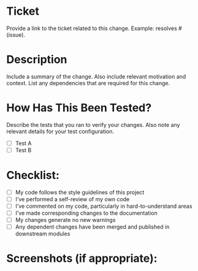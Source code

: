 # Ticket

Provide a link to the ticket related to this change.
Example: resolves # (issue).

# Description

Include a summary of the change.
Also include relevant motivation and context.
List any dependencies that are required for this change.

# How Has This Been Tested?

Describe the tests that you ran to verify your changes.
Also note any relevant details for your test configuration.

- [ ] Test A
- [ ] Test B

# Checklist:

- [ ] My code follows the style guidelines of this project
- [ ] I've performed a self-review of my own code
- [ ] I've commented on my code, particularly in hard-to-understand areas
- [ ] I've made corresponding changes to the documentation
- [ ] My changes generate no new warnings
- [ ] Any dependent changes have been merged and published in downstream modules

# Screenshots (if appropriate):